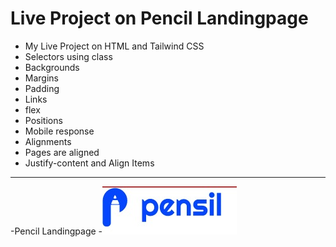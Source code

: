 # Live Project on Pencil Landingpage

- My  Live Project on HTML and Tailwind CSS
- Selectors using class
- Backgrounds
- Margins
- Padding
- Links
- flex
- Positions
- Mobile response
- Alignments
- Pages are aligned
- Justify-content and Align Items

***
-Pencil Landingpage
    -![Project Pencil](./Assets/pencil.jpeg)